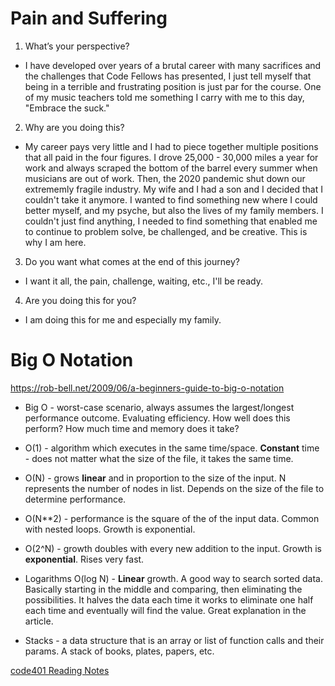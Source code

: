 # Pain and Suffering 

1. What’s your perspective? 

- I have developed over years of a brutal career with many sacrifices and the challenges that Code Fellows has presented, I just tell myself that being in a terrible and frustrating position is just par for the course. One of my music teachers told me something I carry with me to this day, "Embrace the suck."

2. Why are you doing this?

- My career pays very little and I had to piece together multiple positions that all paid in the four figures. I drove 25,000 - 30,000 miles a year for work and always scraped the bottom of the barrel every summer when musicians are out of work. Then, the 2020 pandemic shut down our extrememly fragile industry. My wife and I had a son and I decided that I couldn't take it anymore. I wanted to find something new where I could better myself, and my psyche, but also the lives of my family members. I couldn't just find anything, I needed to find something that enabled me to continue to problem solve, be challenged, and be creative. This is why I am here.

3. Do you want what comes at the end of this journey?

- I want it all, the pain, challenge, waiting, etc., I'll be ready. 

4. Are you doing this for you?

- I am doing this for me and especially my family.


# Big O Notation

https://rob-bell.net/2009/06/a-beginners-guide-to-big-o-notation

- Big O - worst-case scenario, always assumes the largest/longest performance outcome. Evaluating efficiency. How well does this perform? How much time and memory does it take?

- O(1) - algorithm which executes in the same time/space. **Constant** time - does not matter what the size of the file, it takes the same time.

- O(N) - grows **linear** and in proportion to the size of the input. N represents the number of nodes in list. Depends on the size of the file to determine performance.

- O(N**2) - performance is the square of the of the input data. Common with nested loops. Growth is exponential.

- O(2^N) - growth doubles with every new addition to the input. Growth is **exponential**. Rises very fast.

- Logarithms O(log N) - **Linear** growth. A good way to search sorted data. Basically starting in the middle and comparing, then eliminating the possibilities. It halves the data each time it works to eliminate one half each time and eventually will find the value. Great explanation in the article.

- Stacks - a data structure that is an array or list of function calls and their params. A stack of books, plates, papers, etc.




[code401 Reading Notes](/401Python/code401Table.md)